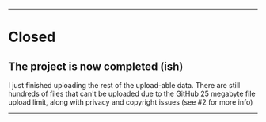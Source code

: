***

# Closed

## The project is now completed (ish)

I just finished uploading the rest of the upload-able data. There are still hundreds of files that can't be uploaded due to the GitHub 25 megabyte file upload limit, along with privacy and copyright issues (see #2 for more info)

***
